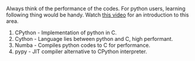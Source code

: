 Always think of the performance of the codes.
For python users, learning following thing would be handy. Watch [this video](https://www.youtube.com/watch?v=bJq1n4gQFfw) for an introduction to this area.

1. CPython - Implementation of python in C.
2. Cython - Language lies between python and C, high performant.
3. Numba - Compiles python codes to C for performance.
4. pypy - JIT compiler alternative to CPython interpreter.